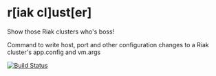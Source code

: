 r[iak cl]ust[er]
================

Show those Riak clusters who's boss!

Command to write host, port and other configuration changes to a Riak cluster's app.config and vm.args

[![Build
Status](https://travis-ci.org/wlaurance/rust.png)](https://travis-ci.org/wlaurance/rust)

